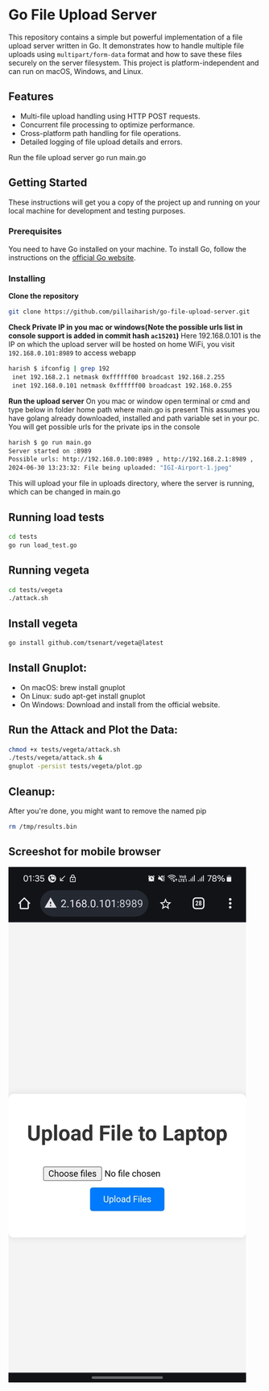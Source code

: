 # Go File Upload Server

This repository contains a simple but powerful implementation of a file upload server written in Go. It demonstrates how to handle multiple file uploads using `multipart/form-data` format and how to save these files securely on the server filesystem. This project is platform-independent and can run on macOS, Windows, and Linux.


## Features

- Multi-file upload handling using HTTP POST requests.
- Concurrent file processing to optimize performance.
- Cross-platform path handling for file operations.
- Detailed logging of file upload details and errors.

Run the file upload server 
go run main.go

## Getting Started

These instructions will get you a copy of the project up and running on your local machine for development and testing purposes.

### Prerequisites

You need to have Go installed on your machine. To install Go, follow the instructions on the [official Go website](https://golang.org/dl/).

### Installing

**Clone the repository**

   ```bash
   git clone https://github.com/pillaiharish/go-file-upload-server.git
   ```

**Check Private IP in you mac or windows(Note the possible urls list in console support is added in commit 
hash `ac15201`)**
Here 192.168.0.101 is the IP on which the upload server will be hosted on home WiFi, 
you visit ```192.168.0.101:8989``` to access webapp
   ```bash
   harish $ ifconfig | grep 192
	inet 192.168.2.1 netmask 0xffffff00 broadcast 192.168.2.255
	inet 192.168.0.101 netmask 0xffffff00 broadcast 192.168.0.255
   ```

**Run the upload server**
On you mac or window open terminal or cmd and type below in folder home path where main.go is present
This assumes you have golang already downloaded, installed and path variable set in your pc. 
You will get possible urls for the private ips in the console
```bash
harish $ go run main.go
Server started on :8989
Possible urls: http://192.168.0.100:8989 , http://192.168.2.1:8989 , 
2024-06-30 13:23:32: File being uploaded: "IGI-Airport-1.jpeg"
```
This will upload your file in uploads directory, where the server is running, which can be changed in main.go

## Running load tests
```bash
cd tests
go run load_test.go
```

## Running vegeta
```bash
cd tests/vegeta
./attack.sh
```


## Install vegeta
```bash
go install github.com/tsenart/vegeta@latest
```

## Install Gnuplot:
- On macOS: brew install gnuplot
- On Linux: sudo apt-get install gnuplot
- On Windows: Download and install from the official website.


## Run the Attack and Plot the Data:
```bash
chmod +x tests/vegeta/attack.sh
./tests/vegeta/attack.sh &
gnuplot -persist tests/vegeta/plot.gp
```

## Cleanup:
After you're done, you might want to remove the named pip
```bash
rm /tmp/results.bin
```
## Screeshot for mobile browser
![Screeshot for mobile browser](https://github.com/pillaiharish/file-upload-server-golang/blob/main/2024-06-20-mobile-browser.jpeg)

